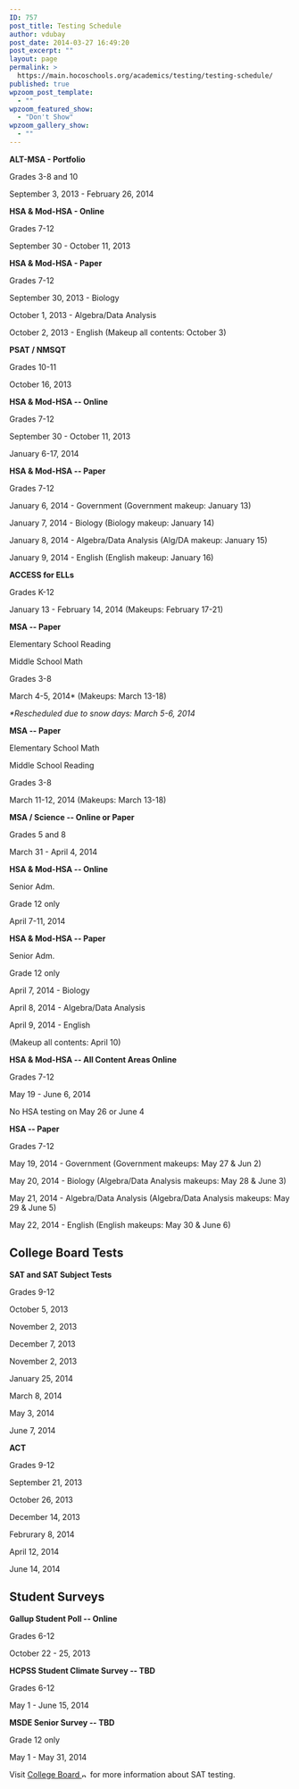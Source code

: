 ```yaml
---
ID: 757
post_title: Testing Schedule
author: vdubay
post_date: 2014-03-27 16:49:20
post_excerpt: ""
layout: page
permalink: >
  https://main.hocoschools.org/academics/testing/testing-schedule/
published: true
wpzoom_post_template:
  - ""
wpzoom_featured_show:
  - "Don't Show"
wpzoom_gallery_show:
  - ""
---
```

<p><strong>ALT-MSA - Portfolio</strong></p>
<p>Grades 3-8 and 10</p>
<p>September 3, 2013 - February 26, 2014</p>

<p><strong>HSA &amp; Mod-HSA - Online</strong></p>
<p>Grades 7-12</p>
<p>September 30 - October 11, 2013</p>

<p><strong>HSA &amp; Mod-HSA - Paper</strong></p>
<p>Grades 7-12</p>
<p>September 30, 2013 - Biology</p>
<p>October 1, 2013 - Algebra/Data Analysis</p>
<p>October 2, 2013 - English (Makeup all contents: October 3)</p>

<p><strong>PSAT / NMSQT</strong></p>
<p>Grades 10-11</p>
<p>October 16, 2013</p>

<p><strong>HSA &amp; Mod-HSA -- Online</strong></p>
<p>Grades 7-12</p>
<p>September 30 - October 11, 2013</p>
<p>January 6-17, 2014</p>

<p><strong>HSA &amp; Mod-HSA -- Paper</strong></p>
<p>Grades 7-12</p>
<p>January 6, 2014 - Government (Government makeup: January 13)</p>
<p>January 7, 2014 - Biology (Biology makeup: January 14)</p>
<p>January 8, 2014 - Algebra/Data Analysis (Alg/DA makeup: January 15)</p>
<p>January 9, 2014 - English (English makeup: January 16)</p>

<p><strong>ACCESS for ELLs</strong></p>
<p>Grades K-12</p>
<p>January 13 - February 14, 2014 (Makeups: February 17-21)</p>

<p><strong>MSA -- Paper</strong>
<p>Elementary School Reading</p>
<p>Middle School Math</p>
<p>Grades 3-8</p>
<p>March 4-5, 2014* (Makeups: March 13-18)</p>
<p><em>*Rescheduled due to snow days: March 5-6, 2014</em></p>

<p><strong>MSA -- Paper</strong></p>
<p>Elementary School Math</p>
<p>Middle School Reading</p>
<p>Grades 3-8</p>
<p>March 11-12, 2014 (Makeups: March 13-18)</p>

<p><strong>MSA / Science -- Online or Paper</strong></p> 
<p>Grades 5 and 8</p>
<p>March 31 - April 4, 2014</p>

<p><strong>HSA &amp; Mod-HSA -- Online</strong>
<p>Senior Adm.</p>
<p>Grade 12 only</p>
<p>April 7-11, 2014</p>

<p><strong>HSA &amp; Mod-HSA -- Paper</strong>
<p>Senior Adm.</p>
<p>Grade 12 only</p>
<p>April 7, 2014 - Biology</p>
<p>April 8, 2014 - Algebra/Data Analysis</p>
<p>April 9, 2014 - English</p>
<p>(Makeup all contents: April 10)</p>

<p><strong>HSA &amp; Mod-HSA -- All Content Areas Online</strong></p>
<p>Grades 7-12</p>
<p>May 19 - June 6, 2014</p>
<p>No HSA testing on May 26 or June 4</p>

<p><strong>HSA -- Paper</strong></p>
<p>Grades 7-12</p>
<p>May 19, 2014 - Government (Government makeups: May 27 &amp; Jun 2)</p>
<p>May 20, 2014 - Biology (Algebra/Data Analysis makeups: May 28 &amp; June 3)</p>
<p>May 21, 2014 - Algebra/Data Analysis (Algebra/Data Analysis makeups: May 29 &amp; June 5)</p>
<p>May 22, 2014 - English (English makeups: May 30 &amp; June 6)</p>

<h2>College Board Tests</h2>

<p><strong>SAT and SAT Subject Tests</strong></p>
<p>Grades 9-12</p>
<p>October 5, 2013</p>
<p>November 2, 2013</p>
<p>December 7, 2013</p>
<p>November 2, 2013</p>
<p>January 25, 2014</p>
<p>March 8, 2014</p>
<p>May 3, 2014</p>
<p>June 7, 2014</p>

<p><strong>ACT</strong></p>
<p>Grades 9-12</p>
<p>September 21, 2013</p>
<p>October 26, 2013</p>
<p>December 14, 2013</p>
<p>Februrary 8, 2014</p>
<p>April 12, 2014</p>
<p>June 14, 2014</p>

<h2>Student Surveys</h2>

<p><strong>Gallup Student Poll -- Online</strong></p>
<p>Grades 6-12</p>
<p>October 22 - 25, 2013</p>

<p><strong>HCPSS Student Climate Survey -- TBD</strong></p>
<p>Grades 6-12</p>
<p>May 1 - June 15, 2014</p>

<p><strong>MSDE Senior Survey -- TBD</strong></p>
<p>Grade 12 only</p>
<p>May 1 - May 31, 2014</p>

<p>Visit <a href="http://sat.collegeboard.org/home" target="_blank">College Board <img alt="new webpage" src="../images/new_webpage.gif" width="11" height="10" align="bottom" border="0" /></a> for more information about SAT testing.</p>